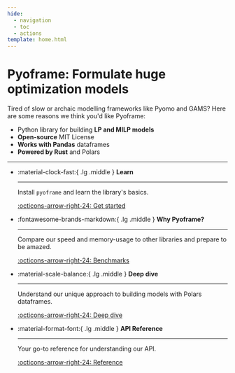 ```yaml
---
hide:
  - navigation
  - toc
  - actions
template: home.html
---
```

# Pyoframe: Formulate huge optimization models 

Tired of slow or archaic modelling frameworks like Pyomo and GAMS? 
Here are some reasons we think you'd like Pyoframe:

- Python library for building **LP and MILP models**
- **Open-source** MIT License
- **Works with Pandas** dataframes
- **Powered by Rust** and Polars

---

<div class="grid cards" markdown>

-   :material-clock-fast:{ .lg .middle } __Learn__

    ---

    Install `pyoframe` and learn the library's basics.

    [:octicons-arrow-right-24: Get started](#)

-   :fontawesome-brands-markdown:{ .lg .middle } __Why Pyoframe?__

    ---

    Compare our speed and memory-usage to other libraries and prepare to be amazed.

    [:octicons-arrow-right-24: Benchmarks](#)

-   :material-scale-balance:{ .lg .middle } __Deep dive__

    ---
    Understand our unique approach to building models with Polars dataframes. 
    
    [:octicons-arrow-right-24: Deep dive](#)

-   :material-format-font:{ .lg .middle } __API Reference__

    ---

    Your go-to reference for understanding our API.

    [:octicons-arrow-right-24: Reference](#)

</div>
